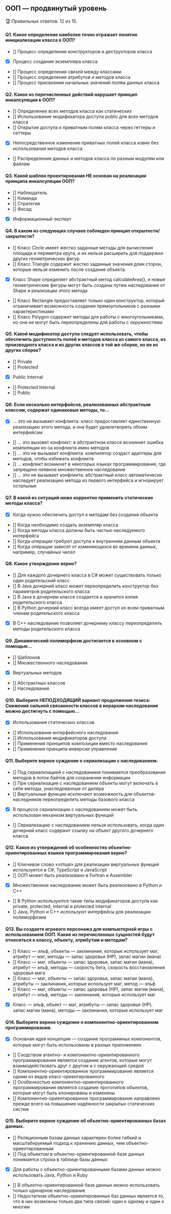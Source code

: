 ## ООП — продвинутый уровень

🏆 Правильных ответов: 12 из 15. 

#### Q1. Какое определение наиболее точно отражает понятие инициализации класса в ООП?

- [] Процесс определения конструкторов и деструкторов класса
- [x] Процесс создания экземпляра класса
- [] Процесс определения связей между классами
- [] Процесс определения атрибутов и методов класса
- [] Процесс присвоения начальных значений полям данных класса

#### Q2. Какое из перечисленных действий нарушает принцип инкапсуляции в ООП?

- [] Определение всех методов класса как статических
- [] Использование модификатора доступа public для всех методов класса
- [] Открытие доступа к приватным полям класса через геттеры и сеттеры
- [x] Непосредственное изменение приватных полей класса извне без использования методов класса
- [] Распределение данных и методов класса по разным модулям или файлам

#### Q3. Какой шаблон проектирования НЕ основан на реализации принципа инкапсуляции ООП?

- [] Наблюдатель
- [] Команда
- [] Стратегия
- [] Фасад
- [x] Информационный эксперт

#### Q4. В каком из следующих случаев соблюден принцип открытости/закрытости?

- [] Класс Circle имеет жестко заданные методы для вычисления площади и периметра круга, и их нельзя расширить для поддержки других геометрических фигур
- [] Класс Triangle содержит жестко заданные значения длин сторон, которые нельзя изменить после создания объекта.
- [x] Класс Shape определяет абстрактный метод calculateArea(), и новые геометрические фигуры могут быть созданы путем наследования от Shape и реализации этого метода
- [] Класс Rectangle предоставляет только один конструктор, который ограничивает возможность создания прямоугольников с разными характеристиками
- [] Класс Polygon содержит методы для работы с многоугольниками, но они не могут быть переопределены для работы с окружностями

#### Q5. Какой модификатор доступа следует использовать, чтобы обеспечить доступность полей и методов класса из самого класса, из производного класса и из других классов в той же сборке, но не из других сборок?

- [] Private
- [] Protected
- [x] Public Internal
- [] Protected Internal
- [] Public

#### Q6. Если несколько интерфейсов, реализованных абстрактным классом, содержат одинаковые методы, то...

- [x] … это не вызывает конфликта: класс предоставляет единственную реализацию этого метода, и она будет удовлетворять обоим интерфейсам
- [] … это вызовет конфликт: в абстрактном классе возникнет ошибка компиляции из-за конфликта имен методов
- [] … это не вызывает конфликта: компилятор создаст адаптеры для методов, чтобы избежать конфликта
- [] … конфликт возникнет в некоторых языках программирования, где запрещено неявное множественное наследование
- [] … это не вызывает конфликта: абстрактный класс автоматически наследует реализацию метода из первого интерфейса и игнорирует остальные

#### Q7. В какой из ситуаций ниже корректно применить статические методы класса?

- [x] Когда нужно обеспечить доступ к методам без создания объекта
- [] Когда необходимо создать экземпляр класса
- [] Когда методы класса должны быть частью наследуемого интерфейса
- [] Когда операции требуют доступа к внутренним данным объекта
- [] Когда операции зависят от изменяющихся во времени данных, например, случайных чисел

#### Q8. Какое утверждение верно?

- [] Для каждого дочернего класса в C# может существовать только один родительский класс
- [] В Java дочерний класс может переопределить конструктор без параметров родительского класса
- [] В Java в дочернем классе создается и хранится копия родительского класса
- [] В Python дочерний класс всегда имеет доступ ко всем приватным членам родительского класса
- [x] В C++ наследование позволяет дочернему классу переопределить методы родительского класса

#### Q9. Динамический полиморфизм достигается в основном с помощью...

- [] Шаблонов
- [] Множественного наследования
- [x] Виртуальных методов
- [] Абстрактных классов
- [] Наследования

#### Q10. Выберите НЕПОДХОДЯЩИЙ вариант продолжения тезиса: Снижения сильной связанности классов в иерархии наследования можно достигнуть с помощью…

- [x] Использования статических классов
- [] Использования интерфейсного наследования
- [] Использования модификаторов доступа
- [] Применения принципов композиции вместо наследования
- [] Применения принципа инверсии управления

#### Q11. Выберите верное суждение о сериализации с наследованием.

- [] Под сериализацией с наследованием понимается преобразование методов в поток байтов для сохранения информации
- [] При сериализации с наследованием объекты могут включать в себя методы, унаследованные от дилера
- [] Виртуальные функции исключают возможность для объектов-наследников переопределить методы базового класса
- [x] В процессе сериализации с наследованием может быть использован механизм виртуальных функций
- [] Сериализацию с наследованием нельзя использовать, когда один дочерний класс содержит ссылку на объект другого дочернего класса

#### Q12. Какое из утверждений об особенностях объектно-ориентированных языков программирования верно?

- [] Ключевое слово «virtual» для реализации виртуальных функций используется в C#, TypeScript и JavaScript
- [] ООП может быть реализовано в Fortran и Assembler
- [x] Множественное наследование может быть реализовано в Python и С++
- [] В Python используются такие типы модификаторов доступа как private, protected, internal и protected internal
- [] Java, Python и C++ используют интерфейсы для реализации полиморфизма

#### Q13. Вы создаете игрового персонажа для компьютерной игры с использованием ООП. Какие из перечисленных сущностей будут относиться к классу, объекту, атрибутам и методам?

- [] Класс — эльф, объекты — заклинания, которые использует маг, атрибут — маг, методы — запас здоровья (НР), запас магии (мана)
- [] Класс — маг, объекты — запас здоровья, запас магии (мана), атрибут — эльф, методы — скорость бега, скорость восстановления здоровья мага
- [] Класс — маг, объекты — запас здоровья, запас магии (мана), атрибуты — заклинания, которые использует маг, метод — эльф
- [] Класс — маг, объекты — запас здоровья (НР), запас магии (мана), атрибут — эльф, методы — заклинания, которые использует маг
- [x] Класс — эльф, объект — маг, атрибуты — запас здоровья (HP), запас магии (мана), методы — заклинания, которые использует маг

#### Q14. Выберите верное суждение о компонентно-ориентированном программировании.

- [x] Основная идея концепции — создание программных компонентов, которые могут быть использованы в разных приложениях
- [] Сходством агентно- и компонентно-ориентированного программирования является создание агентов, которые могут взаимодействовать друг с другом и с окружающей средой
- [] Компонентно-ориентированное программирование является одним из видов класс-ориентированного
- [] Особенностью компонентно-ориентированного программирования является создание прототипов объектов, которые могут быть клонированы и изменены
- [] Компонентно-ориентированное программирование направлено прежде всего на повышение надёжности закрытых статических систем

#### Q15. Выберите верное суждение об объектно-ориентированных базах данных.

- [] Реляционным базам данных характерен более гибкий и масштабируемый подход к хранению данных, чем объектно-ориентированным
- [] Под объектом в объектно-ориентированной базе данных понимается строка в таблице базы данных
- [x] Для работы с объектно-ориентированными базами данных можно использовать Java, Python и Ruby
- [] В объектно-ориентированной базе данных можно использовать только одинарное наследование
- [] Недостатком объектно-ориентированных баз данных является то, что в них возможны только два типа связей: один к одному и один к многим
